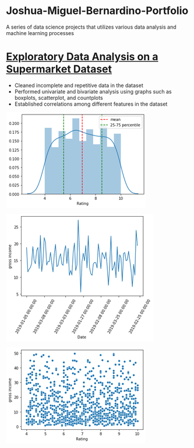 # Joshua-Miguel-Bernardino-Portfolio
A series of data science projects that utilizes various data analysis and machine learning processes

# [Exploratory Data Analysis on a Supermarket Dataset](https://github.com/Miggy070498/EDA_Supermarket)
- Cleaned incomplete and repetitive data in the dataset
- Performed univariate and bivariate analysis using graphs such as boxplots, scatterplot, and countplots
- Established correlations among different features in the dataset

![](https://github.com/Miggy070498/Joshua-Miguel-Bernardino-Portfolio/blob/main/images/distplot.png)

![](https://github.com/Miggy070498/Joshua-Miguel-Bernardino-Portfolio/blob/main/images/linegraph.png)

![](https://github.com/Miggy070498/Joshua-Miguel-Bernardino-Portfolio/blob/main/images/scatterplot.png)
